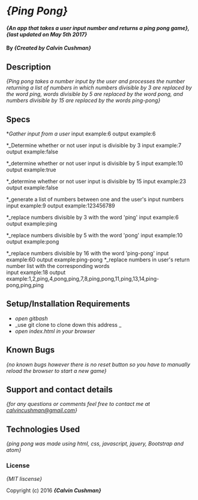 # _{Ping Pong}_

#### _{An app that takes a user input number and returns a ping pong game}, {last updated on May 5th 2017}_

#### By _**{Created by Calvin Cushman}**_

## Description

_{Ping pong takes a number input by the user and processes the number returning a list of numbers in which numbers divisible by 3 are replaced by the word ping, words divisible by 5 are replaced by the word pong, and numbers divisible by 15 are replaced by the words ping-pong}_

## Specs

*_Gather input from a user_
  input example:6
  output example:6

*_Determine whether or not user input is divisible by 3
  input example:7
  output example:false

*_determine whether or not user input is divisible by 5
  input example:10
  output example:true

*_determine whether or not user input is divisible by 15
  input example:23
  output example:false

*_generate a list of numbers between one and the user's input numbers
  input example:9
  output example:123456789

*_replace numbers divisible by 3 with the word 'ping'
  input example:6
  output example:ping

*_replace numbers divisible by 5 with the word 'pong'
  input example:10
  output example:pong

*_replace numbers divisible by 16 with the word 'ping-pong'
  input example:60
  output example:ping-pong
*_replace numbers in user's return number list with the corresponding words  
  input example:18
  output example:1,2,ping,4,pong,ping,7,8,ping,pong,11,ping,13,14,ping-pong,ping,ping

## Setup/Installation Requirements

* _open gitbash_
* _use git clone to clone down this address _
* _open index.html in your browser_

## Known Bugs

_{no known bugs however there is no reset button so you have to manually reload the browser to start a new game}_

## Support and contact details

_{for any questions or comments feel free to contact me at calvincushman@gmail.com}_

## Technologies Used

_{ping pong was made using html, css, javascript, jquery, Bootstrap and atom}_

### License

*{MIT liscense}*

Copyright (c) 2016 **_{Calvin Cushman}_**
